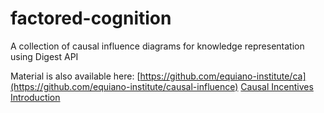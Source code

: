 # factored-cognition
A collection of causal influence diagrams for knowledge representation using Digest API

Material is also available here: [https://github.com/equiano-institute/ca](https://github.com/equiano-institute/causal-influence)
[Causal Incentives Introduction](https://causalincentives.com)

